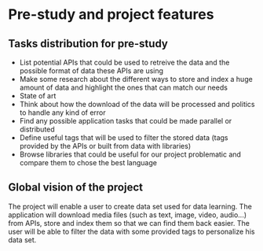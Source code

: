 # Pre-study and project features

## Tasks distribution for pre-study

- List potential APIs that could be used to retreive the data and the possible format of data these APIs are using
- Make some research about the different ways to store and index a huge amount of data and highlight the ones that can match our needs
- State of art
- Think about how the download of the data will be processed and politics to handle any kind of error
- Find any possible application tasks that could be made parallel or distributed
- Define useful tags that will be used to filter the stored data (tags provided by the APIs or built from data with libraries)
- Browse libraries that could be useful for our project problematic and compare them to chose the best language

## Global vision of the project

The project will enable a user to create data set used for data learning. The application will download media files (such as text, image, video, audio...) from APIs, store and index them so that we can find them back easier. The user will be able to filter the data with some provided tags to personalize his data set.